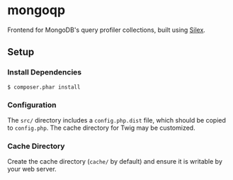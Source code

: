 mongoqp
=======

Frontend for MongoDB's query profiler collections, built using [Silex][1].

## Setup

### Install Dependencies

    $ composer.phar install

### Configuration

The `src/` directory includes a `config.php.dist` file, which should be copied
to `config.php`. The cache directory for Twig may be customized.

### Cache Directory

Create the cache directory (`cache/` by default) and ensure it is writable by
your web server.

  [1]: http://silex.sensiolabs.org/
